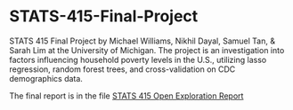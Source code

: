 # STATS-415-Final-Project
 STATS 415 Final Project by Michael Williams, Nikhil Dayal, Samuel Tan, & Sarah Lim at the University of Michigan. The project is an investigation into factors influencing household poverty levels in the U.S., utilizing lasso regression, random forest trees, and cross-validation on CDC demographics data.

The final report is in the file [STATS 415 Open Exploration Report](https://github.com/Toshihiko-tan/STATS-415-Final-Project/blob/1d140c0c43909b8a253244aedbfce9e697d24026/STATS%20415%20Open%20Exploration%20Report.pdf)
